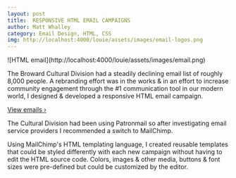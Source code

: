 ```yaml
---
layout: post
title:  RESPONSIVE HTML EMAIL CAMPAIGNS
author: Matt Whalley
category: Email Design, HTML, CSS
img: http://localhost:4000/louie/assets/images/email-logos.png
---
```


<div class="column green" markdown="1">
![HTML email](http://localhost:4000/louie/assets/images/email.png)
</div>

<span class="intro__p" markdown="1">The Broward Cultural Division had a steadily declining email list of roughly 8,000 people. A rebranding effort was in the works & in an effort to increase community engagement through the #1 communication tool in our modern world, I designed & developed a responsive HTML email campaign.</span>

[View emails ›](http://us7.campaign-archive2.com/?u=00b9f2195b10d4ebfab186b76&id=096a307620&e=[UNIQID])

The Cultural Division had been using Patronmail so after investigating email service providers I recommended a switch to MailChimp.

Using MailChimp's HTML templating language, I created reusable templates that could be styled differently with each new campaign without having to edit the HTML source code. Colors, images & other media, buttons & font sizes were pre-defined but could be customized by the editor.

